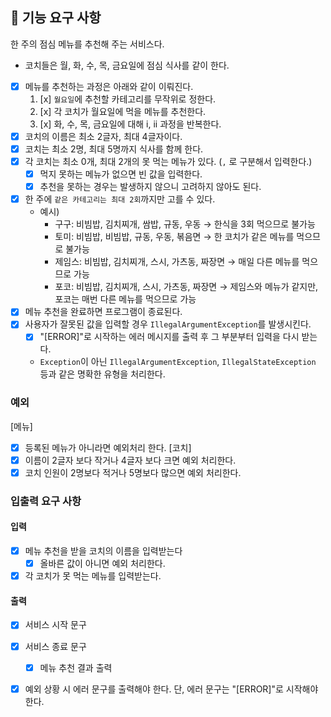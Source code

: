 ## 🚀 기능 요구 사항

한 주의 점심 메뉴를 추천해 주는 서비스다.
- 코치들은 월, 화, 수, 목, 금요일에 점심 식사를 같이 한다.

- [x] 메뉴를 추천하는 과정은 아래와 같이 이뤄진다.
    1. [x] `월요일`에 추천할 카테고리를 무작위로 정한다.
    2. [x] 각 코치가 월요일에 먹을 메뉴를 추천한다.
    3. [x] 화, 수, 목, 금요일에 대해 i, ii 과정을 반복한다.
- [x] 코치의 이름은 최소 2글자, 최대 4글자이다.
- [x] 코치는 최소 2명, 최대 5명까지 식사를 함께 한다.
- [x] 각 코치는 최소 0개, 최대 2개의 못 먹는 메뉴가 있다. (`,` 로 구분해서 입력한다.)
  - [x] 먹지 못하는 메뉴가 없으면 빈 값을 입력한다.
  - [x] 추천을 못하는 경우는 발생하지 않으니 고려하지 않아도 된다.
- [x] 한 주에 `같은 카테고리는 최대 2회`까지만 고를 수 있다.
    - 예시)
        - 구구: 비빔밥, 김치찌개, 쌈밥, 규동, 우동 → 한식을 3회 먹으므로 불가능
        - 토미: 비빔밥, 비빔밥, 규동, 우동, 볶음면 → 한 코치가 같은 메뉴를 먹으므로 불가능
        - 제임스: 비빔밥, 김치찌개, 스시, 가츠동, 짜장면 → 매일 다른 메뉴를 먹으므로 가능
        - 포코: 비빔밥, 김치찌개, 스시, 가츠동, 짜장면 → 제임스와 메뉴가 같지만, 포코는 매번 다른 메뉴를 먹으므로 가능
- [x] 메뉴 추천을 완료하면 프로그램이 종료된다.
- [x] 사용자가 잘못된 값을 입력할 경우 `IllegalArgumentException`를 발생시킨다.
  - [x] "[ERROR]"로 시작하는 에러 메시지를 출력 후 그 부분부터 입력을 다시
    받는다.
  - `Exception`이 아닌 `IllegalArgumentException`, `IllegalStateException` 등과 같은 명확한 유형을 처리한다.

### 예외
[메뉴]
- [x] 등록된 메뉴가 아니라면 예외처리 한다.
[코치]
- [x] 이름이 2글자 보다 작거나 4글자 보다 크면 예외 처리한다.
- [x] 코치 인원이 2명보다 적거나 5명보다 많으면 예외 처리한다.

### 입출력 요구 사항

#### 입력

- [x] 메뉴 추천을 받을 코치의 이름을 입력받는다
  - [x] 올바른 값이 아니면 예외 처리한다.
- [x] 각 코치가 못 먹는 메뉴를 입력받는다.

#### 출력

- [x] 서비스 시작 문구
- [x] 서비스 종료 문구
  - [x] 메뉴 추천 결과 출력
- [x] 예외 상황 시 에러 문구를 출력해야 한다. 단, 에러 문구는 "[ERROR]"로 시작해야 한다.
 
